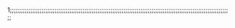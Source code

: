 1;;;;;;;;;;;;;;;;;;;;;;;;;;;;;;;;;;;;;;;;;;;;;;;;;;;;;;;;;;;;;;;;;;;;;;;;;;;;;;;;;;;;;;;;;;;;;;;;;;;;;;;;;;;;;;;;;;;;;;;
